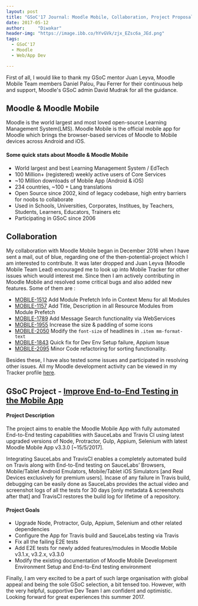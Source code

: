 ```yaml
---
layout: post
title: "GSoC'17 Journal: Moodle Mobile, Collaboration, Project Proposal"
date: 2017-05-12
author:     "Diwakar"
header-img: "https://image.ibb.co/hYvGVk/zjx_EZsc6a_JEd.png"
tags:
  - GSoC'17
  - Moodle
  - Web/App Dev

---
```



First of all, I would like to thank my GSoC mentor Juan Leyva, Moodle Mobile Team members Daniel Palou, Pau Ferrer for their continuous help and support, Moodle's GSoC admin David Mudrak for all the guidance.


## Moodle & Moodle Mobile

Moodle is the world largest and most loved open-source Learning Management System(LMS). Moodle Mobile is the official mobile app for Moodle which brings the browser-based services of Moodle to Mobile devices across Android and iOS.

#### Some quick stats about Moodle & Moodle Mobile
- World largest and best Learning Management System / EdTech
- 100 Million+ (registered) weekly active users of Core Services
- ~10 Million downloads of Mobile App (Android & iOS)
- 234 countries, ~100 + Lang translations
- Open Source since 2002, kind of legacy codebase, high entry barriers for noobs to collaborate
- Used in Schools, Universities, Corporates, Institues, by Teachers, Students, Learners, Educators, Trainers etc
- Participating in GSoC since 2006


## Collaboration

My collaboration with Moodle Mobile began in December 2016 when I have sent a mail, out of blue, regarding one of the then-potential-project which I am interested to contribute. It was later dropped and Juan Leyva (Moodle Mobile Team Lead) encouraged me to look up into Mobile Tracker for other issues which would interest me. Since then I am actively contributing in Moodle Mobile and resolved some critical bugs and also added new features. Some of them are : 
* [MOBILE-1512](https://tracker.moodle.org/browse/MOBILE-1512) Add Module Prefetch Info in Context Menu for all Modules 
* [MOBILE-1157](https://tracker.moodle.org/browse/MOBILE-1157) Add Title, Description in all Resource Modules from Module Prefetch
* [MOBILE-1789](https://tracker.moodle.org/browse/MOBILE-1789) Add Message Search functionality via WebServices
* [MOBILE-1955](https://tracker.moodle.org/browse/MOBILE-1955) Increase the size & padding of some icons 
* [MOBILE-2050](2050) Modify the `font-size` of headlines in `.item mm-format-text`
* [MOBILE-1843](https://tracker.moodle.org/browse/MOBILE-1843) Quick fix for Dev Env Setup failure, Appium Issue
* [MOBILE-2095](https://tracker.moodle.org/browse/MOBILE-2095) Minor Code refactoring for sorting functionality.

Besides these, I have also tested some issues and participated in resolving other issues. All my Moodle development activity can be viewed in my Tracker profile [here](https://tracker.moodle.org/secure/ViewProfile.jspa?name=magician03).


## GSoC Project - [Improve End-to-End Testing in the Mobile App](https://docs.google.com/document/d/1zRKzCcvDpdhbIhteiyk4ctNOdinup-RahKclaGZHb4w/edit?usp=sharing)

#### Project Description
The project aims to enable the Moodle Mobile App with fully automated End-to-End testing capabilities with SauceLabs and Travis CI using latest upgraded versions of Node, Protractor, Gulp, Appium, Selenium with latest Moodle Mobile App v3.3.0 [~15/5/2017].

Integrating SauceLabs and TravisCI enables a completely automated build on Travis along with End-to-End testing on SauceLabs’ Browsers, Mobile/Tablet Android Emulators, Mobile/Tablet iOS Simulators [and Real Devices exclusively for premium users]. Incase of any failure in Travis build, debugging can be easily done as SauceLabs provides the actual video and screenshot logs of all the tests for 30 days [only metadata & screenshots after that] and TravisCI restores the build log for lifetime of a repository.

#### Project Goals
- Upgrade Node, Protractor, Gulp, Appium, Selenium and other related dependencies
- Configure the App for Travis build and SauceLabs testing via Travis
- Fix all the failing E2E tests
- Add E2E tests for newly added features/modules in Moodle Mobile v3.1.x, v3.2.x, v3.3.0
- Modify the existing documentation of Moodle Mobile Development Environment Setup and End-to-End testing environment



Finally, I am very excited to be a part of such large organisation with global appeal and being the sole GSoC selection, a bit tensed too. However, with the very helpful, supportive Dev Team I am confident and optimistic. Looking forward for great experiences this summer 2017.
